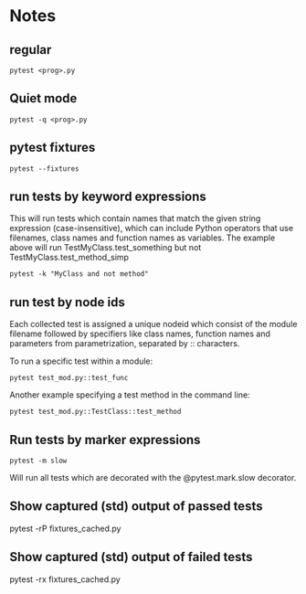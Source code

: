 # Notes

## regular
```pytest <prog>.py```

## Quiet mode
```pytest -q <prog>.py```

## pytest fixtures
```pytest --fixtures```

## run tests by keyword expressions

This will run tests which contain names that match the given string expression (case-insensitive), which can include Python operators that use filenames, class names and function names as variables. The example above will run TestMyClass.test_something but not TestMyClass.test_method_simp

```pytest -k "MyClass and not method"```

## run test by node ids

Each collected test is assigned a unique nodeid which consist of the module filename followed by specifiers like class names, function names and parameters from parametrization, separated by :: characters.

To run a specific test within a module:

```pytest test_mod.py::test_func```

Another example specifying a test method in the command line:

```pytest test_mod.py::TestClass::test_method```

## Run tests by marker expressions

```pytest -m slow```

Will run all tests which are decorated with the @pytest.mark.slow decorator.

## Show captured (std) output of passed tests
pytest -rP fixtures_cached.py

## Show captured (std) output of failed tests
pytest -rx fixtures_cached.py
